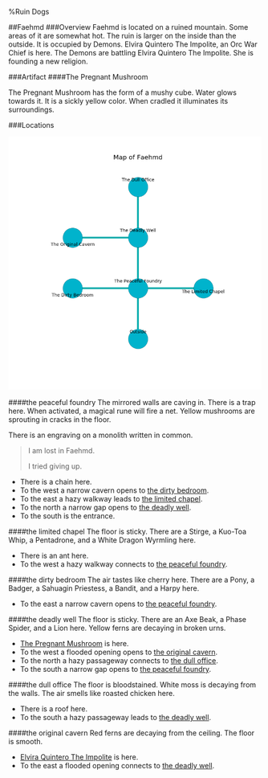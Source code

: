 %Ruin Dogs

##Faehmd
###Overview
Faehmd is located on a ruined mountain. Some areas of it are somewhat hot. The ruin is larger on the inside than the outside. It is occupied by Demons. <a name="Elvira-Quintero-The-Impolite"></a>Elvira Quintero The Impolite, an Orc War Chief is here. The Demons are battling Elvira Quintero The Impolite. She  is founding a new religion. 



###Artifact
####<a name="The-Pregnant-Mushroom"></a>The Pregnant Mushroom


The Pregnant Mushroom has the form of a mushy cube. Water glows towards it. It is a sickly yellow color. When cradled it illuminates its surroundings. 





###Locations


![](../v2/images/Faehmd.png)

####<a name="the-peaceful-foundry"></a>the peaceful foundry
The mirrored walls are caving in. There is a trap here. When activated, a magical rune will fire a net. Yellow mushrooms are sprouting in cracks in the floor. 

There is an engraving on a monolith written in common. 

> I am lost in Faehmd.
>
> I tried giving up.
>


* There is a chain here.
* To the west a narrow cavern opens to [the dirty bedroom](#the-dirty-bedroom).
* To the east a hazy walkway leads to [the limited chapel](#the-limited-chapel).
* To the north a narrow gap opens to [the deadly well](#the-deadly-well).
* To the south is the entrance.


####<a name="the-limited-chapel"></a>the limited chapel
The floor is sticky. There are a Stirge, a Kuo-Toa Whip, a Pentadrone, and a White Dragon Wyrmling here. 



* There is an ant here.
* To the west a hazy walkway connects to [the peaceful foundry](#the-peaceful-foundry).


####<a name="the-dirty-bedroom"></a>the dirty bedroom
The air tastes like cherry here. There are a Pony, a Badger, a Sahuagin Priestess, a Bandit, and a Harpy here. 



* To the east a narrow cavern opens to [the peaceful foundry](#the-peaceful-foundry).


####<a name="the-deadly-well"></a>the deadly well
The floor is sticky. There are an Axe Beak, a Phase Spider, and a Lion here. Yellow ferns are decaying in broken urns. 



* [The Pregnant Mushroom](#The-Pregnant-Mushroom) is here.
* To the west a flooded opening opens to [the original cavern](#the-original-cavern).
* To the north a hazy passageway connects to [the dull office](#the-dull-office).
* To the south a narrow gap opens to [the peaceful foundry](#the-peaceful-foundry).


####<a name="the-dull-office"></a>the dull office
The floor is bloodstained. White moss is decaying from the walls. The air smells like roasted chicken here. 



* There is a roof here.
* To the south a hazy passageway leads to [the deadly well](#the-deadly-well).


####<a name="the-original-cavern"></a>the original cavern
Red ferns are decaying from the ceiling. The floor is smooth. 



* [Elvira Quintero The Impolite](#Elvira-Quintero-The-Impolite) is here.
* To the east a flooded opening connects to [the deadly well](#the-deadly-well).


